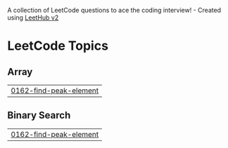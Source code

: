 A collection of LeetCode questions to ace the coding interview! - Created using [LeetHub v2](https://github.com/arunbhardwaj/LeetHub-2.0)
<!---LeetCode Topics Start-->
# LeetCode Topics
## Array
|  |
| ------- |
| [0162-find-peak-element](https://github.com/Nandhan0906/DAA_HA/tree/master/0162-find-peak-element) |
## Binary Search
|  |
| ------- |
| [0162-find-peak-element](https://github.com/Nandhan0906/DAA_HA/tree/master/0162-find-peak-element) |
<!---LeetCode Topics End-->